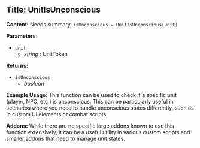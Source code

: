 ## Title: UnitIsUnconscious

**Content:**
Needs summary.
`isUnconscious = UnitIsUnconscious(unit)`

**Parameters:**
- `unit`
  - *string* : UnitToken

**Returns:**
- `isUnconscious`
  - *boolean*

**Example Usage:**
This function can be used to check if a specific unit (player, NPC, etc.) is unconscious. This can be particularly useful in scenarios where you need to handle unconscious states differently, such as in custom UI elements or combat scripts.

**Addons:**
While there are no specific large addons known to use this function extensively, it can be a useful utility in various custom scripts and smaller addons that need to manage unit states.